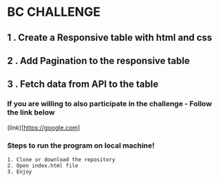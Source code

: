 # BC CHALLENGE
## 1 . Create a Responsive table with html and css
## 2 . Add Pagination to the responsive table
## 3 . Fetch data from API to the table

### If you are willing to also participate in the challenge - Follow the link below
(link)[https://google.com]

### Steps to run the program on local machine!
```
1. Clone or download the repository
2. Open index.html file
3. Enjoy
```
